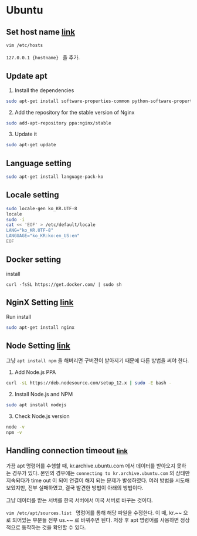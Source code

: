 # Ubuntu

## Set host name [link](https://linuxhandbook.com/sudo-unable-resolve-host/)

```bash
vim /etc/hosts
```

`127.0.0.1 {hostname} ` 을 추가.



## Update apt

1.  Install the dependencies 

```bash
sudo apt-get install software-properties-common python-software-properties
```

2.  Add the repository for the stable version of Nginx 

```bash
sudo add-apt-repository ppa:nginx/stable
```

3.  Update it 

```bash
sudo apt-get update
```



## Language setting

```bash
sudo apt-get install language-pack-ko
```

## Locale setting

```bash
sudo locale-gen ko_KR.UTF-8
locale
sudo -i
cat << 'EOF' > /etc/default/locale
LANG="ko_KR.UTF-8"
LANGUAGE="ko_KR:ko:en_US:en"
EOF
```



## Docker setting

install

```shell
curl -fsSL https://get.docker.com/ | sudo sh 
```



## NginX Setting [link](https://medium.com/@soban1193/upgrading-nginx-to-the-latest-version-on-ubuntu-c0ad9116cf87)

Run install

```bash
sudo apt-get install nginx
```



## Node Setting [link](https://websiteforstudents.com/install-the-latest-node-js-and-nmp-packages-on-ubuntu-16-04-18-04-lts/)

그냥 `apt install npm` 을 해버리면 구버전이 받아지기 때문에 다른 방법을 써야 한다.

1. Add Node.js PPA

```bash
curl -sL https://deb.nodesource.com/setup_12.x | sudo -E bash -
```

2. Install Node.js and NPM

```bash
sudo apt install nodejs
```

3. Check Node.js version

```bash
node -v
npm -v
```



## Handling connection timeout <small>[link](https://m.blog.naver.com/PostView.nhn?blogId=asdf2017&logNo=221170355124&proxyReferer=https%3A%2F%2Fwww.google.com%2F)</small>

가끔 apt 명령어를 수행할 때,  kr.archive.ubuntu.com 에서 데이터를 받아오지 못하는 경우가 있다. 본인의 경우에는 `connecting to kr.archive.ubuntu.com` 의 상태만 지속되다가 time out 이 되어 연결이 해지 되는 문제가 발생하였다. 여러 방법을 시도해보았지만, 전부 실패하였고, 결국 발견한 방법이 아래의 방법이다.

그냥 데이터를 받는 서버를 한국 서버에서 미국 서버로 바꾸는 것이다.

`vim /etc/apt/sources.list ` 명렁어를 통해 해당 파일을 수정한다. 이 때, kr.~~ 으로 되어있는 부분들 전부 us.~~ 로 바꿔주면 된다. 저장 후 apt 명령어를 사용하면 정상적으로 동작하는 것을 확인할 수 있다.